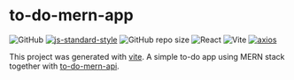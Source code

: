 # to-do-mern-app

![GitHub](https://img.shields.io/github/license/renatocfrancisco/to-do-mern-app)
[![js-standard-style](https://img.shields.io/badge/code%20style-standard-brightgreen.svg)](http://standardjs.com)
![GitHub repo size](https://img.shields.io/github/repo-size/renatocfrancisco/to-do-mern-app)
![React](https://img.shields.io/badge/React-%2320232a.svg?style=flat&logo=react&logoColor=%2361DAFB)
![Vite](https://img.shields.io/badge/Vite-%23646CFF.svg?style=flat&logo=vite&logoColor=white)
[![axios](https://img.shields.io/badge/Axios-5A29E4.svg?style=flat&logo=Axios&logoColor=white)](https://axios-http.com/)

This project was generated with [vite](https://vitejs.dev/).
A simple to-do app using MERN stack together with [to-do-mern-api](https://github.com/renatocfrancisco/to-do-mern-api).
